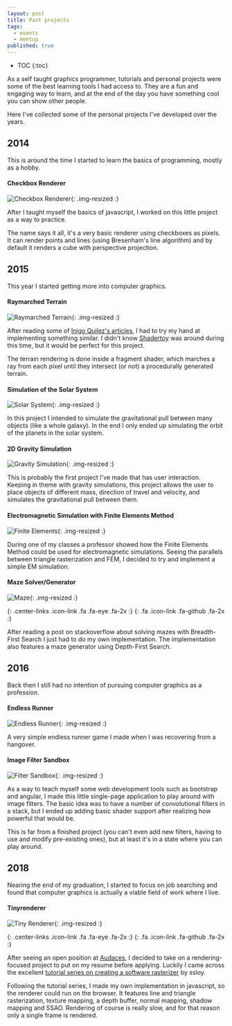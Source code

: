 ```yaml
---
layout: post
title: Past projects
tags:
  - events
  - meetup
published: true
---
```


* TOC
{:toc}

As a self taught graphics programmer, tutorials and personal projects were some of the best learning tools I had access to. They are a fun and engaging way to learn, and at the end of the day you have something cool you can show other people. 

Here I've collected some of the personal projects I've developed over the years.

## 2014

This is around the time I started to learn the basics of programming, mostly as a hobby.

#### Checkbox Renderer
![Checkbox Renderer](/img/checkbox_renderer.png){: .img-resized :}

After I taught myself the basics of javascript, I worked on this little project as a way to practice.

The name says it all, it's a very basic renderer using checkboxes as pixels. It can render points and lines (using Bresenham's line algorithm) and by default it renders a cube with perspective projection.

## 2015

This year I started getting more into computer graphics.

#### Raymarched Terrain
![Raymarched Terrain](/img/raymarched_terrain.jpg){: .img-resized :}

After reading some of [Inigo Quilez's articles](https://www.iquilezles.org/www/index.htm), I had to try my hand at implementing something similar. I didn't know [Shadertoy](https://www.shadertoy.com/) was around during this time, but it would be perfect for this project.

The terrain rendering is done inside a fragment shader, which marches a ray from each pixel until they intersect (or not) a procedurally generated terrain.

#### Simulation of the Solar System
![Solar System](/img/galaxy_simulation.gif){: .img-resized :}

In this project I intended to simulate the gravitational pull between many objects (like a whole galaxy). In the end I only ended up simulating the orbit of the planets in the solar system.

#### 2D Gravity Simulation
![Gravity Simulation](/img/gravity.gif){: .img-resized :}

This is probably the first project I've made that has user interaction. Keeping in theme with gravity simulations, this project allows the user to place objects of different mass, direction of travel and velocity, and simulates the gravitational pull between them.

#### Electromagnetic Simulation with Finite Elements Method
![Finite Elements](/img/fem.png){: .img-resized :}

During one of my classes a professor showed how the Finite Elements Method could be used for electromagnetic simulations. Seeing the parallels between triangle rasterization and FEM, I decided to try and implement a simple EM simulation.

#### Maze Solver/Generator
![Maze](/img/maze.gif){: .img-resized :}

[](/maze){: .center-links .icon-link .fa .fa-eye .fa-2x :}
[](https://github.com/gabriel-rosa/maze){: .fa .icon-link .fa-github .fa-2x :}

After reading a post on stackoverflow about solving mazes with Breadth-First Search I just had to do my own implementation. The implementation also features a maze generator using Depth-First Search.

## 2016

Back then I still had no intention of pursuing computer graphics as a profession.

#### Endless Runner
![Endless Runner](/img/endless_runner.gif){: .img-resized :}

A very simple endless runner game I made when I was recovering from a hangover.

#### Image Filter Sandbox
![Filter Sandbox](/img/filter_sandbox.png){: .img-resized :}

As a way to teach myself some web development tools such as bootstrap and angular, I made this little single-page application to play around with image filters. The basic idea was to have a number of convolutional filters in a stack, but I ended up adding basic shader support after realizing how powerful that would be.

This is far from a finished project (you can't even add new filters, having to use and modify pre-existing ones), but at least it's in a state where you can play around.

## 2018

Nearing the end of my graduation, I started to focus on job searching and found that computer graphics is actually a viable field of work where I live.

#### Tinyrenderer
![Tiny Renderer](/img/tinyrenderer.jpg){: .img-resized :}

[](/tinyrenderer){: .center-links .icon-link .fa .fa-eye .fa-2x :}
[](https://github.com/gabriel-rosa/tinyrenderer){: .fa .icon-link .fa-github .fa-2x :}

After seeing an open position at [Audaces](https://www.audaces.com), I decided to take on a rendering-focused project to put on my resume before applying. Luckily I came across the excellent [tutorial series on creating a software rasterizer](https://github.com/ssloy/tinyrenderer) by ssloy.

Following the tutorial series, I made my own implementation in javascript, so the renderer could run on the browser. It features line and triangle rasterization, texture mapping, a depth buffer, normal mapping, shadow mapping and SSAO. Rendering of course is really slow, and for that reason only a single frame is rendered.
